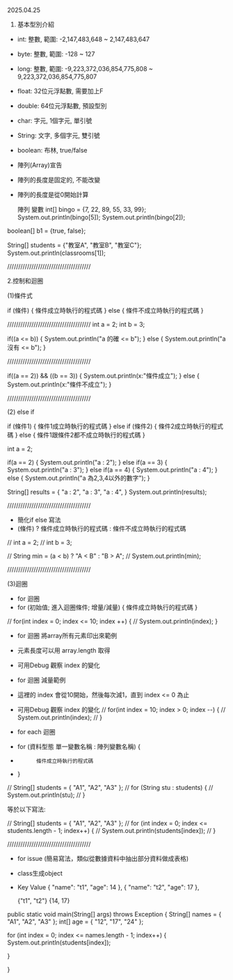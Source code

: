 2025.04.25

1.  基本型別介紹
  * int:     整數, 範圍: -2,147,483,648 ~ 2,147,483,647
  * byte:    整數, 範圍: -128 ~ 127
  * long:    整數, 範圍: -9,223,372,036,854,775,808 ~ 9,223,372,036,854,775,807
  * float:   32位元浮點數, 需要加上F
  * double:  64位元浮點數, 預設型別
  * char:    字元, 1個字元, 單引號
  * String:  文字, 多個字元, 雙引號
  * boolean: 布林, true/false

  * 陣列(Array)宣告
  * 陣列的長度是固定的, 不能改變
  * 陣列的長度是從0開始計算

    陣列 變數
  int[] bingo = {7, 22, 89, 55, 33, 99};
  System.out.println(bingo[5]);
  System.out.println(bingo[2]);

boolean[] b1 = {true, false};

String[] students = {"教室A", "教室B", "教室C"};
System.out.println(classrooms[1]);

//////////////////////////////////////

2.控制和迴圈

(1)條件式

if (條件) {
          條件成立時執行的程式碼
}
else {
     條件不成立時執行的程式碼
}

//////////////////////////////////////
int a = 2;
int b = 3;

if((a <= b)) {
  System.out.println("a 的確 <= b");
}
else {
  System.out.println("a 沒有 <= b");
}

//////////////////////////////////////

if((a == 2)) && ((b == 3)) {
  System.out.println(x:"條件成立");
}
else {
  System.out.println(x:"條件不成立");
}

//////////////////////////////////////

(2) else if

if (條件1) {
             條件1成立時執行的程式碼
}
else if (條件2) {
             條件2成立時執行的程式碼
}
else {
     條件1跟條件2都不成立時執行的程式碼
}


int a = 2;

if(a == 2) {
        System.out.println("a : 2");
}
else if(a == 3) {
        System.out.println("a : 3");
}
else if(a == 4) {
        System.out.println("a : 4");
}
else {
      System.out.println("a 為2,3,4以外的數字");
}

String[] results = {
  "a : 2",
  "a : 3",
  "a : 4",
}
System.out.println(results);

//////////////////////////////////////

* 簡化if else 寫法
* (條件) ? 條件成立時執行的程式碼 : 條件不成立時執行的程式碼

// int a = 2;
// int b = 3;

// String min = (a < b) ?  "A < B" :  "B > A";
// System.out.println(min);

//////////////////////////////////////

(3)迴圈
* for 迴圈
* for (初始值; 進入迴圈條件; 增量/減量) {
       條件成立時執行的程式碼
}

// for(int index = 0; index <= 10; index ++) {
//     System.out.println(index);
}

* for 迴圈 將array所有元素印出來範例
* 元素長度可以用 array.length 取得
* 可用Debug 觀察 index 的變化


* for 迴圈 減量範例
* 這裡的 index 會從10開始，然後每次減1，直到 index <= 0 為止
* 可用Debug 觀察 index 的變化
// for(int index = 10; index > 0; index --) {
//     System.out.println(index);
// }


* for each 迴圈
* for (資料型態 單一變數名稱 : 陣列變數名稱) {
*           條件成立時執行的程式碼
* }

// String[] students = { "A1", "A2", "A3" };
// for (String stu : students) {
//     System.out.println(stu);
// }

等於以下寫法:

// String[] students = { "A1", "A2", "A3" };
// for (int index = 0; index <= students.length - 1; index++) {
//     System.out.println(students[index]);
// }

//////////////////////////////////////

* for issue (簡易寫法，類似從數據資料中抽出部分資料做成表格)
* class生成object  
* Key Value
  {
      "name": "t1",
      "age": 14
  },
  {
      "name": "t2",
      "age": 17
  },

  {"t1", "t2"}
  {14, 17}

public static void main(String[] args) throws Exception {
  String[] names = { "A1", "A2", "A3" };
  int[] age = { "12", "17", "24" };

  for (int index = 0; index <= names.length - 1; index++) {
       System.out.println(students[index]);

  }

}